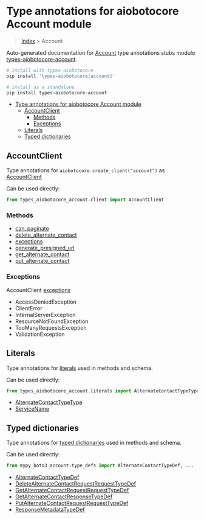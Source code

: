<a id="type-annotations-for-aiobotocore-account-module"></a>

# Type annotations for aiobotocore Account module

> [Index](..) > Account

Auto-generated documentation for
[Account](https://boto3.amazonaws.com/v1/documentation/api/latest/reference/services/account.html#Account)
type annotations stubs module
[types-aiobotocore-account](https://pypi.org/project/types-aiobotocore-account/).

```bash
# install with types-aiobotocore
pip install 'types-aiobotocore[account]'

# install as a standalone
pip install types-aiobotocore-account
```

- [Type annotations for aiobotocore Account module](#type-annotations-for-aiobotocore-account-module)
  - [AccountClient](#accountclient)
    - [Methods](#methods)
    - [Exceptions](#exceptions)
  - [Literals](#literals)
  - [Typed dictionaries](#typed-dictionaries)

<a id="accountclient"></a>

## AccountClient

Type annotations for `aiobotocore.create_client("account")` as
[AccountClient](./client.md)

Can be used directly:

```python
from types_aiobotocore_account.client import AccountClient
```

<a id="methods"></a>

### Methods

- [can_paginate](./client.md#can_paginate)
- [delete_alternate_contact](./client.md#delete_alternate_contact)
- [exceptions](./client.md#exceptions)
- [generate_presigned_url](./client.md#generate_presigned_url)
- [get_alternate_contact](./client.md#get_alternate_contact)
- [put_alternate_contact](./client.md#put_alternate_contact)

<a id="exceptions"></a>

### Exceptions

AccountClient [exceptions](./client.md#exceptions)

- AccessDeniedException
- ClientError
- InternalServerException
- ResourceNotFoundException
- TooManyRequestsException
- ValidationException

<a id="literals"></a>

## Literals

Type annotations for [literals](./literals.md) used in methods and schema.

Can be used directly:

```python
from types_aiobotocore_account.literals import AlternateContactTypeType, ...
```

- [AlternateContactTypeType](./literals.md#alternatecontacttypetype)
- [ServiceName](./literals.md#servicename)

<a id="typed-dictionaries"></a>

## Typed dictionaries

Type annotations for [typed dictionaries](./type_defs.md) used in methods and
schema.

Can be used directly:

```python
from mypy_boto3_account.type_defs import AlternateContactTypeDef, ...
```

- [AlternateContactTypeDef](./type_defs.md#alternatecontacttypedef)
- [DeleteAlternateContactRequestRequestTypeDef](./type_defs.md#deletealternatecontactrequestrequesttypedef)
- [GetAlternateContactRequestRequestTypeDef](./type_defs.md#getalternatecontactrequestrequesttypedef)
- [GetAlternateContactResponseTypeDef](./type_defs.md#getalternatecontactresponsetypedef)
- [PutAlternateContactRequestRequestTypeDef](./type_defs.md#putalternatecontactrequestrequesttypedef)
- [ResponseMetadataTypeDef](./type_defs.md#responsemetadatatypedef)
